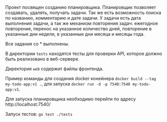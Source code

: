 Проект посвящен созданию планировщика. Планировщик позволяет создавать, удалять, получать задачи. Так же есть возможность поиска по названию, комментарию и дате задачи. У задачи есть дата выполнения задачи, а так же механизм повторения задач: ежегодное повторение, перенос на указанное количество дней, повторение в указанные дни недели, в указанные дни месяца и месяцы года. 

Все задания со * выполнены.

В директории `tests` находятся тесты для проверки API, которое должно быть реализовано в веб-сервере.

Директория `web` содержит файлы фронтенда.

Пример команды для создания docker конейнера `docker build --tag my-todo-app:v1 .`, для запуска `docker run -d -p 7540:7540 my-todo-app:v1`.

Для запуска планировщика необходимо перейти по адресу http://localhost:7540/

Запуск тестов: `go test ./tests`